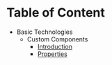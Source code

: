 # Table of Content

- Basic Technologies
  - Custom Components
    - [Introduction](/Basic-Technologies/Custom-Components/Intro.md)
    - [Properties](/Basic-Technologies/Custom-Components/Properties.md)
